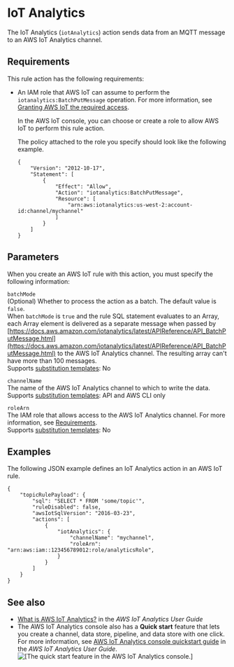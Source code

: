 # IoT Analytics<a name="iotanalytics-rule-action"></a>

The IoT Analytics \(`iotAnalytics`\) action sends data from an MQTT message to an AWS IoT Analytics channel\.

## Requirements<a name="iotanalytics-rule-action-requirements"></a>

This rule action has the following requirements:
+ An IAM role that AWS IoT can assume to perform the `iotanalytics:BatchPutMessage` operation\. For more information, see [Granting AWS IoT the required access](iot-create-role.md)\.

  In the AWS IoT console, you can choose or create a role to allow AWS IoT to perform this rule action\.

  The policy attached to the role you specify should look like the following example\.

  ```
  {
      "Version": "2012-10-17",
      "Statement": [
          {
              "Effect": "Allow",
              "Action": "iotanalytics:BatchPutMessage",
              "Resource": [
                  "arn:aws:iotanalytics:us-west-2:account-id:channel/mychannel"
              ]
          }
      ]
  }
  ```

## Parameters<a name="iotanalytics-rule-action-parameters"></a>

When you create an AWS IoT rule with this action, you must specify the following information:

`batchMode`  
\(Optional\) Whether to process the action as a batch\. The default value is `false`\.  
When `batchMode` is `true` and the rule SQL statement evaluates to an Array, each Array element is delivered as a separate message when passed by [https://docs.aws.amazon.com/iotanalytics/latest/APIReference/API_BatchPutMessage.html](https://docs.aws.amazon.com/iotanalytics/latest/APIReference/API_BatchPutMessage.html) to the AWS IoT Analytics channel\. The resulting array can't have more than 100 messages\.   
Supports [substitution templates](iot-substitution-templates.md): No

`channelName`  
The name of the AWS IoT Analytics channel to which to write the data\.  
Supports [substitution templates](iot-substitution-templates.md): API and AWS CLI only

`roleArn`  
The IAM role that allows access to the AWS IoT Analytics channel\. For more information, see [Requirements](#iotanalytics-rule-action-requirements)\.  
Supports [substitution templates](iot-substitution-templates.md): No

## Examples<a name="iotanalytics-rule-action-examples"></a>

The following JSON example defines an IoT Analytics action in an AWS IoT rule\.

```
{
    "topicRulePayload": {
        "sql": "SELECT * FROM 'some/topic'", 
        "ruleDisabled": false, 
        "awsIotSqlVersion": "2016-03-23",
        "actions": [
            {
                "iotAnalytics": {
                    "channelName": "mychannel", 
                    "roleArn": "arn:aws:iam::123456789012:role/analyticsRole", 
                }
            }
        ]
    }
}
```

## See also<a name="iotanalytics-rule-action-see-also"></a>
+ [What is AWS IoT Analytics?](https://docs.aws.amazon.com/iotanalytics/latest/userguide/) in the *AWS IoT Analytics User Guide*
+ The AWS IoT Analytics console also has a **Quick start** feature that lets you create a channel, data store, pipeline, and data store with one click\. For more information, see [AWS IoT Analytics console quickstart guide](https://docs.aws.amazon.com/iotanalytics/latest/userguide/quickstart.html) in the *AWS IoT Analytics User Guide*\.  
![\[The quick start feature in the AWS IoT Analytics console.\]](http://docs.aws.amazon.com/iot/latest/developerguide/images/iota-console-quickstart.png)